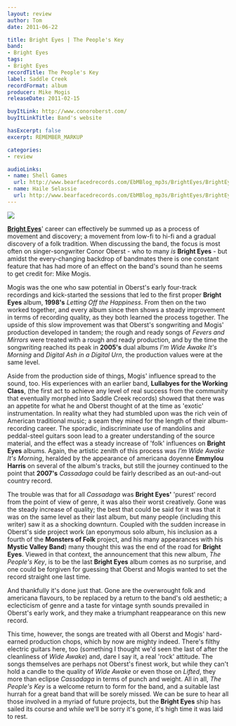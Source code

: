 ```yaml
---
layout: review
author: Tom
date: 2011-06-22

title: Bright Eyes | The People's Key
band:
- Bright Eyes
tags:
- Bright Eyes
recordTitle: The People's Key
label: Saddle Creek
recordFormat: album
producer: Mike Mogis
releaseDate: 2011-02-15

buyItLink: http://www.conoroberst.com/
buyItLinkTitle: Band's website

hasExcerpt: false
excerpt: REMEMBER_MARKUP

categories:
- review

audioLinks:
- name: Shell Games
  url: http://www.bearfacedrecords.com/EbMBlog_mp3s/BrightEyes/BrightEyes_ShellGames.mp3
- name: Haile Selassie
  url: http://www.bearfacedrecords.com/EbMBlog_mp3s/BrightEyes/BrightEyes_HaileSelassie.mp3
---
```


![](http://eatenbymonsters.files.wordpress.com/2011/02/bright_eyes_the_peoples_key_album_cover_art_high_resolution.jpg?w=300)

[**Bright Eyes**](http://www.conoroberst.com/)' career can effectively be summed up as a process of movement and discovery; a movement from low-fi to hi-fi and a gradual discovery of a folk tradition. When discussing the band, the focus is most often on singer-songwriter Conor Oberst - who to many _is_ **Bright Eyes** - but amidst the every-changing backdrop of bandmates there is one constant feature that has had more of an effect on the band's sound than he seems to get credit for: Mike Mogis.

Mogis was the one who saw potential in Oberst's early four-track recordings and kick-started the sessions that led to the first proper **Bright Eyes** album, **1998's** _Letting Off the Happiness_. From then on the two worked together, and every album since then shows a steady improvement in terms of recording quality, as they both learned the process together. The upside of this slow improvement was that Oberst's songwriting and Mogis' production developed in tandem; the rough and ready songs of _Fevers and Mirrors_ were treated with a rough and ready production, and by the time the songwriting reached its peak in **2005's** dual albums _I'm Wide Awake It's Morning_ and _Digital Ash in a Digital Urn_, the production values were at the same level.

Aside from the production side of things, Mogis' influence spread to the sound, too. His experiences with an earlier band, **Lullabyes for the Working Class**, (the first act to achieve any level of real success from the community that eventually morphed into Saddle Creek records) showed that there was an appetite for what he and Oberst thought of at the time as 'exotic' instrumentation. In reality what they had stumbled upon was the rich vein of American traditional music; a seam they mined for the length of their album-recording career. The sporadic, indiscriminate use of mandolins and peddal-steel guitars soon lead to a greater understanding of the source material, and the effect was a steady increase of 'folk' influences on **Bright Eyes** albums. Again, the artistic zenith of this process was _I'm Wide Awake It's Morning_, heralded by the appearance of americana doyenne **Emmylou Harris** on several of the album's tracks, but still the journey continued to the point that **2007's** _Cassadaga_ could be fairly described as an out-and-out country record.

The trouble was that for all _Cassadaga_ was **Bright Eyes'** 'purest' record from the point of view of genre, it was also their worst creatively. Gone was the steady increase of quality; the best that could be said for it was that it was on the same level as their last album, but many people (including this writer) saw it as a shocking downturn. Coupled with the sudden increase in Oberst's side project work (an eponymous solo album, his inclusion as a fourth of the **Monsters of Folk** project, and his many appearances with his **Mystic Valley Band**) many thought this was the end of the road for **Bright Eyes**. Viewed in that context, the announcement that this new album, _The People's Key_, is to be the last **Bright Eyes** album comes as no surprise, and one could be forgiven for guessing that Oberst and Mogis wanted to set the record straight one last time.

And thankfully it's done just that. Gone are the overwrought folk and americana flavours, to be replaced by a return to the band's old aesthetic; a eclecticism of genre and a taste for vintage synth sounds prevailed in Oberst's early work, and they make a triumphant reappearance on this new record.

This time, however, the songs are treated with all Oberst and Mogis' hard-earned production chops, which by now are mighty indeed. There's filthy electric guitars here, too (something I thought we'd seen the last of after the cleanliness of _Wide Awake_) and, dare I say it, a real 'rock' attitude. The songs themselves are perhaps not Oberst's finest work, but while they can't hold a candle to the quality of _Wide Awake_ or even those on _Lifted_, they more than eclipse _Cassadaga_ in terms of punch and weight. All in all, _The People's Key_ is a welcome return to form for the band, and a suitable last hurrah for a great band that will be sorely missed. We can be sure to hear all those involved in a myriad of future projects, but the **Bright Eyes** ship has sailed its course and while we'll be sorry it's gone, it's high time it was laid to rest.